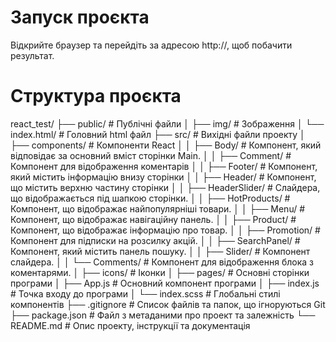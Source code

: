 # Запуск проєкта

Відкрийте браузер та перейдіть за адресою http://, щоб побачити результат.

# Структура проєкта

react_test/
├── public/ # Публічні файли
│ ├── img/ # Зображення
│ └── index.html/ # Головний html файл
├── src/ # Вихідні файли проекту
│ ├── components/ # Компоненти React
│ │ ├── Body/ # Компонент, який відповідає за основний вміст сторінки Main.
│ │ ├── Comment/ # Компонент для відображення коментарів
│ │ ├── Footer/ # Компонент, який містить інформацію внизу сторінки
│ │ ├── Header/ # Компонент, що містить верхню частину сторінки
│ │ ├── HeaderSlider/ # Слайдера, що відображається під шапкою сторінки.
│ │ ├── HotProducts/ # Компонент, що відображає найпопулярніші товари.
│ │ ├── Menu/ # Компонент, що відображає навігаційну панель.
│ │ ├── Product/ # Компонент, що відображає інформацію про товар.
│ │ ├── Promotion/ # Компонент для підписки на розсилку акцій.
│ │ ├── SearchPanel/ # Компонент, який містить панель пошуку.
│ │ ├── Slider/ # Компонент слайдера.
│ │ └── Сomments/ # Компонент для відображення блока з коментарями.
│ ├── icons/ # Іконки
│ ├── pages/ # Основні сторінки програми
│ ├── App.js # Основний компонент програми
│ ├── index.js # Точка входу до програми
│ └── index.scss # Глобальні стилі компонентів
├── .gitignore # Список файлів та папок, що ігноруються Git
├── package.json # Файл з метаданими про проект та залежність
└── README.md # Опис проекту, інструкції та документація
